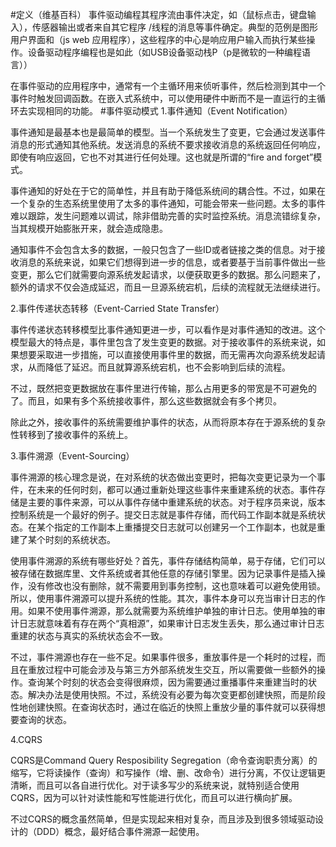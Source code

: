 #定义（维基百科）
事件驱动编程其程序流由事件决定，如（鼠标点击，键盘输入），传感器输出或者来自其它程序 /线程的消息等事件确定。典型的范例是图形用户界面和（js web 应用程序），这些程序的中心是响应用户输入而执行某些操作。设备驱动程序编程也是如此（如USB设备驱动栈P（p是微软的一种编程语言））

在事件驱动的应用程序中，通常有一个主循环用来侦听事件，然后检测到其中一个事件时触发回调函数。在嵌入式系统中，可以使用硬件中断而不是一直运行的主循环去实现相同的功能。
#事件驱动模式
1.事件通知（Event Notification）

事件通知是最基本也是最简单的模型。当一个系统发生了变更，它会通过发送事件消息的形式通知其他系统。发送消息的系统不要求接收消息的系统返回任何响应，即使有响应返回，它也不对其进行任何处理。这也就是所谓的“fire and forget”模式。

事件通知的好处在于它的简单性，并且有助于降低系统间的耦合性。不过，如果在一个复杂的生态系统里使用了太多的事件通知，可能会带来一些问题。太多的事件难以跟踪，发生问题难以调试，除非借助完善的实时监控系统。消息流错综复杂，当其规模开始膨胀开来，就会造成隐患。

通知事件不会包含太多的数据，一般只包含了一些ID或者链接之类的信息。对于接收消息的系统来说，如果它们想得到进一步的信息，或者要基于当前事件做出一些变更，那么它们就需要向源系统发起请求，以便获取更多的数据。那么问题来了，额外的请求不仅会造成延迟，而且一旦源系统宕机，后续的流程就无法继续进行。

2.事件传递状态转移（Event-Carried State Transfer）

事件传递状态转移模型比事件通知更进一步，可以看作是对事件通知的改进。这个模型最大的特点是，事件里包含了发生变更的数据。对于接收事件的系统来说，如果想要采取进一步措施，可以直接使用事件里的数据，而无需再次向源系统发起请求，从而降低了延迟。而且就算源系统宕机，也不会影响到后续的流程。

不过，既然把变更数据放在事件里进行传输，那么占用更多的带宽是不可避免的了。而且，如果有多个系统接收事件，那么这些数据就会有多个拷贝。

除此之外，接收事件的系统需要维护事件的状态，从而将原本存在于源系统的复杂性转移到了接收事件的系统上。

3.事件溯源（Event-Sourcing）

事件溯源的核心理念是说，在对系统的状态做出变更时，把每次变更记录为一个事件，在未来的任何时刻，都可以通过重新处理这些事件来重建系统的状态。事件存储是主要的事件来源，可以从事件存储中重建系统的状态。对于程序员来说，版本控制系统是一个最好的例子。提交日志就是事件存储，而代码工作副本就是系统状态。在某个指定的工作副本上重播提交日志就可以创建另一个工作副本，也就是重建了某个时刻的系统状态。

使用事件溯源的系统有哪些好处？首先，事件存储结构简单，易于存储，它们可以被存储在数据库里、文件系统或者其他任意的存储引擎里。因为记录事件是插入操作，没有修改也没有删除，就不需要用到事务控制，这也意味着可以避免使用锁。所以，使用事件溯源可以提升系统的性能。其次，事件本身可以充当审计日志的作用。如果不使用事件溯源，那么就需要为系统维护单独的审计日志。使用单独的审计日志就意味着有存在两个“真相源”，如果审计日志发生丢失，那么通过审计日志重建的状态与真实的系统状态会不一致。

不过，事件溯源也存在一些不足。如果事件很多，重放事件是一个耗时的过程，而且在重放过程中可能会涉及与第三方外部系统发生交互，所以需要做一些额外的操作。查询某个时刻的状态会变得很麻烦，因为需要通过重播事件来重建当时的状态。解决办法是使用快照。不过，系统没有必要为每次变更都创建快照，而是阶段性地创建快照。在查询状态时，通过在临近的快照上重放少量的事件就可以获得想要查询的状态。

4.CQRS

CQRS是Command Query Resposibility Segregation（命令查询职责分离）的缩写，它将读操作（查询）和写操作（增、删、改命令）进行分离，不仅让逻辑更清晰，而且可以各自进行优化。对于读多写少的系统来说，就特别适合使用CQRS，因为可以针对读性能和写性能进行优化，而且可以进行横向扩展。

不过CQRS的概念虽然简单，但是实现起来相对复杂，而且涉及到很多领域驱动设计的（DDD）概念，最好结合事件溯源一起使用。